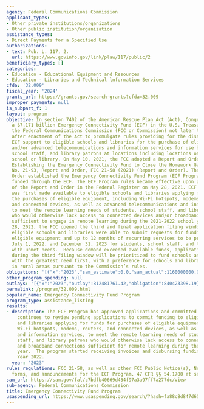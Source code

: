 ```yaml
---
agency: Federal Communications Commission
applicant_types:
- Other private institutions/organizations
- Other public institution/organization
assistance_types:
- Direct Payments for a Specified Use
authorizations:
- text: Pub. L. 117, 2.
  url: https://www.govinfo.gov/link/plaw/117/public/2
beneficiary_types: []
categories:
- Education - Educational Equipment and Resources
- Education - Libraries and Technical lnformation Services
cfda: '32.009'
fiscal_year: '2024'
grants_url: https://grants.gov/search-grants?cfda=32.009
improper_payments: null
is_subpart_f: 1
layout: program
objective: In section 7402 of the American Rescue Plan Act (Act), Congress established
  a $7.171 billion Emergency Connectivity Fund (ECF) in the U.S. Treasury and directed
  the Federal Communications Commission (FCC or Commission) not later than 60 days
  after enactment of the Act to promulgate rules providing for the distribution of
  ECF support to eligible schools and libraries for the purchase of eligible equipment
  and/or advanced telecommunications and information services for use by students,
  school staff, and library patrons at locations including locations other than a
  school or library. On May 10, 2021, the FCC adopted a Report and Order entitled
  Establishing the Emergency Connectivity Fund to Close the Homework Gap, WC Docket
  No. 21-93, Report and Order, FCC 21-58 (2021) (Report and Order). The Report and
  Order established the Emergency Connectivity Fund Program (ECF Program), which is
  funded through the ECF. The ECF Program rules became effective upon publication
  of the Report and Order in the Federal Register on May 28, 2021. ECF Program support
  was first made available to eligible schools and libraries applying for funds for
  the purchases of eligible equipment, including Wi-Fi hotspots, modems, routers,
  and connected devices, as well as advanced telecommunications and information services,
  to meet the remote learning needs of students, school staff, and library patrons
  who would otherwise lack access to connected devices and/or broadband connections
  sufficient to engage in remote learning during the 2021-2022 school year.  On April
  28, 2022, the FCC opened the third and final application filing window, during which
  eligible schools and libraries were able to submit requests for funding to purchase
  eligible equipment and up to 12 months of recurring services to be provided between
  July 1, 2022, and December 31, 2023 for students, school staff, and library patrons
  with unmet needs.  Because demand exceeded available funds, applications received
  during the third filing window will be prioritized to fund schools and libraries
  with the greatest need first, with a preference for schools and libraries located
  in rural areas pursuant to the Commission’s rules.
obligations: '[{"x":"2023","sam_estimate":0.0,"sam_actual":1160000000.0,"usa_spending_actual":778050093.1},{"x":"2024","sam_estimate":0.0,"sam_actual":153000000.0,"usa_spending_actual":-1150960857.94},{"x":"2025","sam_estimate":0.0,"sam_actual":120000000.0,"usa_spending_actual":-224404932.93}]'
other_program_spending: null
outlays: '[{"x":"2023","outlay":812481761.42,"obligation":840423398.19},{"x":"2024","outlay":108034643.08,"obligation":110660405.23},{"x":"2025","outlay":0.0,"obligation":1027534.34}]'
permalink: /program/32.009.html
popular_name: Emergency Connectivity Fund Program
program_type: assistance_listing
results:
- description: The ECF Program has approved applications and committed funding and
    continues to review pending applications to commit funding to eligible schools
    and libraries applying for funds for purchases of eligible equipment, including
    Wi-Fi hotspots, modems, routers, and connected devices, as well as advanced telecommunications
    and information services, to meet the remote learning needs of students, school
    staff, and library patrons who would otherwise lack access to connected devices
    and broadband connections sufficient for remote learning during the upcoming school
    year.  The program started receiving invoices and disbursing funding in Fiscal
    Year 2022.
  year: '2023'
rules_regulations: FCC 21-58, as well as other FCC Public Notice(s), News Releases,
  forms, and announcements for the ECF Program. 47 CFR §§ 54.1700 et seq.
sam_url: https://sam.gov/fal/c7bdfb40669d434f97a3a97ff7a277dc/view
sub-agency: Federal Communications Commission
title: Emergency Connectivity Fund Program
usaspending_url: https://www.usaspending.gov/search/?hash=fa88c8d847d65ba01c0be51762c8a111
---
```

